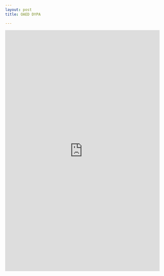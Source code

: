 ```yaml
---
layout: post
title: OAED DYPA

---
```


<iframe src="https://www.facebook.com/plugins/post.php?href=https%3A%2F%2Fwww.facebook.com%2FDistillerywinerythrace.sa%2Fposts%2Fpfbid03327fNKPrCE9vzqVEzNeecbrTXT8SSFPANEu1rGzoMucYyWGAizwJy4gUphwvXeeMl&show_text=true&width=500" width="500" height="781" style="border:none;overflow:hidden" scrolling="no" frameborder="0" allowfullscreen="true" allow="autoplay; clipboard-write; encrypted-media; picture-in-picture; web-share"></iframe>
